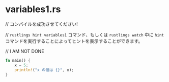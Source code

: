 # variables1.rs

// コンパイルを成功させてください!

// `rustlings hint variables1` コマンド、もしくは `rustlings watch` 中に `hint` コマンドを実行することによってヒントを表示することができます。

// I AM NOT DONE

```rust
fn main() {
    x = 5;
    println!("x の値は {}", x);
}
```

<!---
// variables1.rs
// Make me compile!
// Execute `rustlings hint variables1` or use the `hint` watch subcommand for a hint.

// I AM NOT DONE

fn main() {
    x = 5;
    println!("x has the value {}", x);
}
--->
